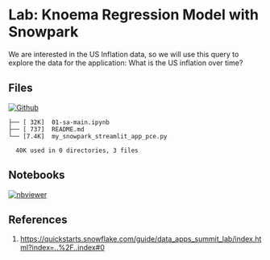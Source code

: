# Lab: Knoema Regression Model with Snowpark

We are interested in the US Inflation data, so we will use this query to explore the data for the application: What is the US inflation over time?

## Files

[![Github](https://img.shields.io/badge/GitHub-100000?style=for-the-badge&logo=github&logoColor=white)](https://github.com/sparsh-ai/recohut/tree/main/docs/03-processing/lab-snowpark-knoema-regression)

```
├── [ 32K]  01-sa-main.ipynb
├── [ 737]  README.md
└── [7.4K]  my_snowpark_streamlit_app_pce.py

  40K used in 0 directories, 3 files
```

## Notebooks

[![nbviewer](https://img.shields.io/badge/jupyter-notebook-informational?logo=jupyter)](https://nbviewer.org/github/sparsh-ai/recohut/blob/main/docs/03-processing/lab-snowpark-knoema-regression)

## References

1. https://quickstarts.snowflake.com/guide/data_apps_summit_lab/index.html?index=..%2F..index#0